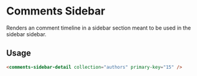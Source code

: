 # Comments Sidebar

Renders an comment timeline in a sidebar section meant to be used in the sidebar sidebar.

## Usage

```html
<comments-sidebar-detail collection="authors" primary-key="15" />
```
